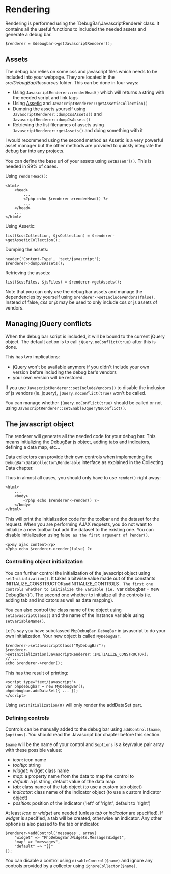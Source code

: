 # Rendering

Rendering is performed using the `DebugBar\JavascriptRenderer̀ class. It contains
all the useful functions to included the needed assets and generate a debug bar.

    $renderer = $debugbar->getJavascriptRenderer();

## Assets

The debug bar relies on some css and javascript files which needs to be included
into your webpage. They are located in the *src/DebugBar/Resources* folder.
This can be done in four ways:

 - Using `JavascriptRenderer::renderHead()` which will returns a string with
   the needed script and link tags
 - Using [Assetic](https://github.com/kriswallsmith/assetic) and
   `JavascriptRenderer::getAsseticCollection()`
 - Dumping the assets yourself using `JavascriptRenderer::dumpCssAssets()` and
   `JavascriptRenderer::dumpJsAssets()`
 - Retrieving the list filenames of assets using `JavascriptRenderer::getAssets()`
   and doing something with it

I would recommend using the second method as Assetic is a very powerful asset
manager but the other methods are provided to quickly integrate the debug bar
into any projects.

You can define the base url of your assets using `setBaseUrl()`. This is needed
in 99% of cases.

Using `renderHead()`:

    <html>
        <head>
            ...
            <?php echo $renderer->renderHead() ?>
            ...
        </head>
        ...
    </html>

Using Assetic:

    list($cssCollection, $jsCollection) = $renderer->getAsseticCollection();

Dumping the assets:

    header('Content-Type', 'text/javascript');
    $renderer->dumpJsAssets();

Retrieving the assets:

    list($cssFiles, $jsFiles) = $renderer->getAssets();

Note that you can only use the debug bar assets and manage the dependencies by yourself
using `$renderer->setIncludeVendors(false)`. Instead of false, *css* or *js* may be used
to only include css or js assets of vendors.

## Managing jQuery conflicts

When the debug bar script is included, it will be bound to the current jQuery object.
The default action is to call `jQuery.noConflict(true)` after this is done.

This has two implications:

 - jQuery won't be available anymore if you didn't include your own version
   before including the debug bar's vendors
 - your own version will be restored.

If you use `JavascriptRenderer::setIncludeVendors()` to disable the inclusion of js
vendors (ie. jquery), `jQuery.noConflict(true)` won't be called.

You can manage whether `jQuery.noConflict(true)` should be called or not using
`JavascriptRenderer::setEnableJqueryNoConflict()`.

## The javascript object

The renderer will generate all the needed code for your debug bar. This means
initializing the DebugBar js object, adding tabs and indicators, defining a data map, etc...

Data collectors can provide their own controls when implementing the
`DebugBar\DataCollector\Renderable` interface as explained in the Collecting Data chapter.

Thus in almost all cases, you should only have to use `render()` right away:

    <html>
        ...
        <body>
            <?php echo $renderer->render() ?>
        </body>
    </html>

This will print the initialization code for the toolbar and the dataset for the request.
When you are performing AJAX requests, you do not want to initialize a new toolbar but
add the dataset to the existing one. You can disable initialization using ̀false` as
the first argument of ̀render()`.

    <p>my ajax content</p>
    <?php echo $renderer->render(false) ?>

### Controlling object initialization

You can further control the initialization of the javascript object using `setInitialization()`.
It takes a bitwise value made out of the constants ̀INITIALIZE_CONSTRUCTOR` and `INITIALIZE_CONTROLS`.
The first one controls whether to initialize the variable (ie. `var debugbar = new DebugBar()`). The
second one whether to initialize all the controls (ie. adding tab and indicators as well as data mapping).

You can also control the class name of the object using `setJavascriptClass()` and the name of
the instance variable using `setVariableName()`.

Let's say you have subclassed `PhpDebugBar.DebugBar` in javascript to do your own initialization.
Your new object is called `MyDebugBar`.

    $renderer->setJavascriptClass("MyDebugBar");
    $renderer->setInitialization(JavascriptRenderer::INITIALIZE_CONSTRUCTOR);
    // ...
    echo $renderer->render();

This has the result of printing:

    <script type="text/javascript">
    var phpdebugbar = new MyDebugBar();
    phpdebugbar.addDataSet({ ... });
    </script>

Using `setInitialization(0)` will only render the addDataSet part.

### Defining controls

Controls can be manually added to the debug bar using `addControl($name, $options)`. You should read
the Javascript bar chapter before this section.

`$name` will be the name of your control and `$options` is a key/value pair array with these
possible values:

- *icon*: icon name
- *tooltip*: string
- *widget*: widget class name
- *map*: a property name from the data to map the control to
- *default*: a js string, default value of the data map
- *tab*: class name of the tab object (to use a custom tab object)
- *indicator*: class name of the indicator object (to use a custom indicator object)
- *position*: position of the indicator ('left' of 'right', default to 'right')

At least *icon* or *widget* are needed (unless *tab* or *indicator* are specified). If *widget* is
specified, a tab will be created, otherwise an indicator. Any other options is also passed to the tab
or indicator.

    $renderer->addControl('messages', array(
        "widget" => "PhpDebugBar.Widgets.MessagesWidget",
        "map" => "messages",
        "default" => "[]"
    ));

You can disable a control using `disableControl($name)` and ignore any controls provided by
a collector using `ignoreCollector($name)`.
